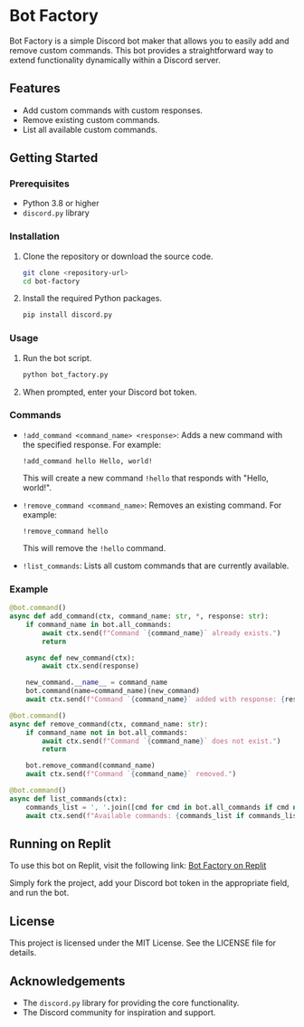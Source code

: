 # Bot Factory

Bot Factory is a simple Discord bot maker that allows you to easily add and remove custom commands. This bot provides a straightforward way to extend functionality dynamically within a Discord server.

## Features

- Add custom commands with custom responses.
- Remove existing custom commands.
- List all available custom commands.

## Getting Started

### Prerequisites

- Python 3.8 or higher
- `discord.py` library

### Installation

1. Clone the repository or download the source code.

   ```bash
   git clone <repository-url>
   cd bot-factory
   ```

2. Install the required Python packages.

   ```bash
   pip install discord.py
   ```

### Usage

1. Run the bot script.

   ```bash
   python bot_factory.py
   ```

2. When prompted, enter your Discord bot token.

### Commands

- `!add_command <command_name> <response>`: Adds a new command with the specified response. For example:
  ```
  !add_command hello Hello, world!
  ```
  This will create a new command `!hello` that responds with "Hello, world!".

- `!remove_command <command_name>`: Removes an existing command. For example:
  ```
  !remove_command hello
  ```
  This will remove the `!hello` command.

- `!list_commands`: Lists all custom commands that are currently available.

### Example

```python
@bot.command()
async def add_command(ctx, command_name: str, *, response: str):
    if command_name in bot.all_commands:
        await ctx.send(f"Command `{command_name}` already exists.")
        return

    async def new_command(ctx):
        await ctx.send(response)

    new_command.__name__ = command_name
    bot.command(name=command_name)(new_command)
    await ctx.send(f"Command `{command_name}` added with response: {response}")

@bot.command()
async def remove_command(ctx, command_name: str):
    if command_name not in bot.all_commands:
        await ctx.send(f"Command `{command_name}` does not exist.")
        return

    bot.remove_command(command_name)
    await ctx.send(f"Command `{command_name}` removed.")

@bot.command()
async def list_commands(ctx):
    commands_list = ', '.join([cmd for cmd in bot.all_commands if cmd not in ["add_command", "remove_command", "list_commands"]])
    await ctx.send(f"Available commands: {commands_list if commands_list else 'No custom commands available.'}")
```

## Running on Replit

To use this bot on Replit, visit the following link: [Bot Factory on Replit](https://replit.com/@calestialashley/Bot-Factory-3?s=app)

Simply fork the project, add your Discord bot token in the appropriate field, and run the bot.

## License

This project is licensed under the MIT License. See the LICENSE file for details.

## Acknowledgements

- The `discord.py` library for providing the core functionality.
- The Discord community for inspiration and support.
